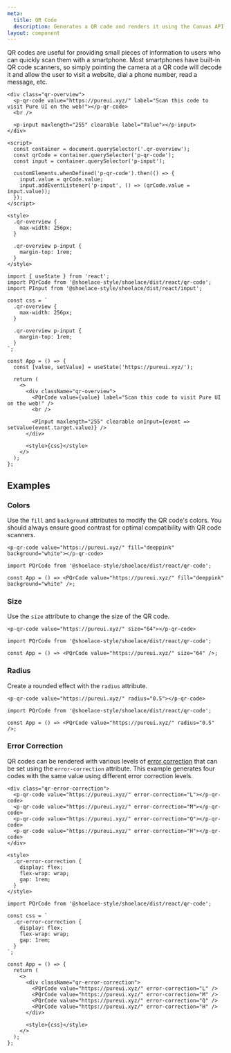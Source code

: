 ```yaml
---
meta:
  title: QR Code
  description: Generates a QR code and renders it using the Canvas API.
layout: component
---
```


QR codes are useful for providing small pieces of information to users who can quickly scan them with a smartphone. Most smartphones have built-in QR code scanners, so simply pointing the camera at a QR code will decode it and allow the user to visit a website, dial a phone number, read a message, etc.

```html:preview
<div class="qr-overview">
  <p-qr-code value="https://pureui.xyz/" label="Scan this code to visit Pure UI on the web!"></p-qr-code>
  <br />

  <p-input maxlength="255" clearable label="Value"></p-input>
</div>

<script>
  const container = document.querySelector('.qr-overview');
  const qrCode = container.querySelector('p-qr-code');
  const input = container.querySelector('p-input');

  customElements.whenDefined('p-qr-code').then(() => {
    input.value = qrCode.value;
    input.addEventListener('p-input', () => (qrCode.value = input.value));
  });
</script>

<style>
  .qr-overview {
    max-width: 256px;
  }

  .qr-overview p-input {
    margin-top: 1rem;
  }
</style>
```

```jsx:react
import { useState } from 'react';
import PQrCode from '@shoelace-style/shoelace/dist/react/qr-code';
import PInput from '@shoelace-style/shoelace/dist/react/input';

const css = `
  .qr-overview {
    max-width: 256px;
  }

  .qr-overview p-input {
    margin-top: 1rem;
  }
`;

const App = () => {
  const [value, setValue] = useState('https://pureui.xyz/');

  return (
    <>
      <div className="qr-overview">
        <PQrCode value={value} label="Scan this code to visit Pure UI on the web!" />
        <br />

        <PInput maxlength="255" clearable onInput={event => setValue(event.target.value)} />
      </div>

      <style>{css}</style>
    </>
  );
};
```

## Examples

### Colors

Use the `fill` and `background` attributes to modify the QR code's colors. You should always ensure good contrast for optimal compatibility with QR code scanners.

```html:preview
<p-qr-code value="https://pureui.xyz/" fill="deeppink" background="white"></p-qr-code>
```

```jsx:react
import PQrCode from '@shoelace-style/shoelace/dist/react/qr-code';

const App = () => <PQrCode value="https://pureui.xyz/" fill="deeppink" background="white" />;
```

### Size

Use the `size` attribute to change the size of the QR code.

```html:preview
<p-qr-code value="https://pureui.xyz/" size="64"></p-qr-code>
```

```jsx:react
import PQrCode from '@shoelace-style/shoelace/dist/react/qr-code';

const App = () => <PQrCode value="https://pureui.xyz/" size="64" />;
```

### Radius

Create a rounded effect with the `radius` attribute.

```html:preview
<p-qr-code value="https://pureui.xyz/" radius="0.5"></p-qr-code>
```

```jsx:react
import PQrCode from '@shoelace-style/shoelace/dist/react/qr-code';

const App = () => <PQrCode value="https://pureui.xyz/" radius="0.5" />;
```

### Error Correction

QR codes can be rendered with various levels of [error correction](https://www.qrcode.com/en/about/error_correction.html) that can be set using the `error-correction` attribute. This example generates four codes with the same value using different error correction levels.

```html:preview
<div class="qr-error-correction">
  <p-qr-code value="https://pureui.xyz/" error-correction="L"></p-qr-code>
  <p-qr-code value="https://pureui.xyz/" error-correction="M"></p-qr-code>
  <p-qr-code value="https://pureui.xyz/" error-correction="Q"></p-qr-code>
  <p-qr-code value="https://pureui.xyz/" error-correction="H"></p-qr-code>
</div>

<style>
  .qr-error-correction {
    display: flex;
    flex-wrap: wrap;
    gap: 1rem;
  }
</style>
```

```jsx:react
import PQrCode from '@shoelace-style/shoelace/dist/react/qr-code';

const css = `
  .qr-error-correction {
    display: flex;
    flex-wrap: wrap;
    gap: 1rem;
  }
`;

const App = () => {
  return (
    <>
      <div className="qr-error-correction">
        <PQrCode value="https://pureui.xyz/" error-correction="L" />
        <PQrCode value="https://pureui.xyz/" error-correction="M" />
        <PQrCode value="https://pureui.xyz/" error-correction="Q" />
        <PQrCode value="https://pureui.xyz/" error-correction="H" />
      </div>

      <style>{css}</style>
    </>
  );
};
```
